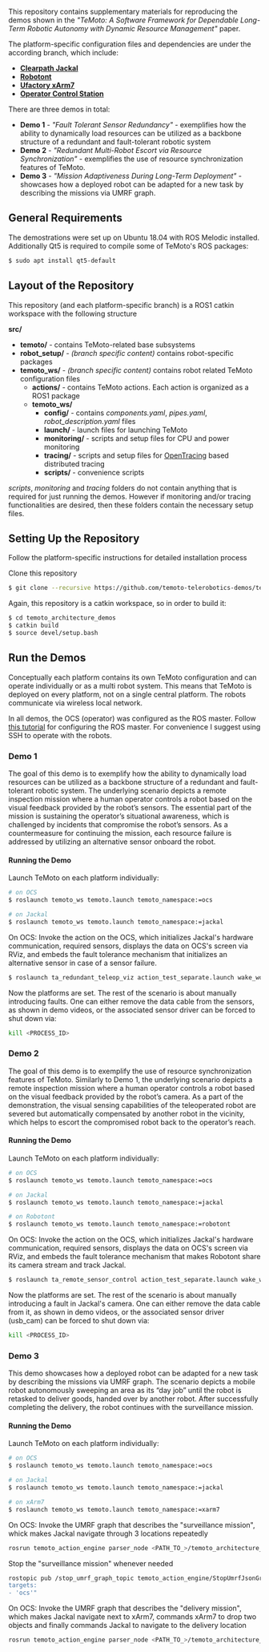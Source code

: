 This repository contains supplementary materials for reproducing the demos shown in the *"TeMoto: A Software Framework for Dependable Long-Term Robotic Autonomy with Dynamic Resource Management"* paper.

The platform-specific configuration files and dependencies are under the according branch, which include:
 * [**Clearpath Jackal**](https://github.com/temoto-telerobotics-demos/temoto_architecture_demos/tree/robot-jackal)
 * [**Robotont**](https://github.com/temoto-telerobotics-demos/temoto_architecture_demos/tree/robot-clearbot)
 * [**Ufactory xArm7**](https://github.com/temoto-telerobotics-demos/temoto_architecture_demos/tree/robot-xarm7)
 * [**Operator Control Station**](https://github.com/temoto-telerobotics-demos/temoto_architecture_demos/tree/operator)

There are three demos in total:
 * **Demo 1** - *"Fault Tolerant Sensor Redundancy"* - exemplifies how the ability to dynamically load resources can be utilized as a backbone structure of a redundant and fault-tolerant robotic system
 * **Demo 2** - *"Redundant Multi-Robot Escort via Resource Synchronization"* - exemplifies the use of resource synchronization features of TeMoto.
 * **Demo 3** - *"Mission Adaptiveness During Long-Term Deployment"* - showcases how a deployed robot can be adapted for a new task by describing the missions via UMRF graph.

## General Requirements
The demostrations were set up on Ubuntu 18.04 with ROS Melodic installed.
Additionally Qt5 is required to compile some of TeMoto's ROS packages:

``` bash
$ sudo apt install qt5-default
``` 

## Layout of the Repository
This repository (and each platform-specific branch) is a ROS1 catkin workspace with the following structure

**src/**
* **temoto/** - contains TeMoto-related base subsystems
* **robot_setup/** - *(branch specific content)* contains robot-specific packages
* **temoto_ws/** - *(branch specific content)* contains robot related TeMoto configuration files
   * **actions/** - contains TeMoto actions. Each action is organized as a ROS1 package
   * **temoto_ws/**
     * **config/** - contains *components.yaml*, *pipes.yaml*, *robot_description.yaml* files 
     * **launch/** - launch files for launching TeMoto
     * **monitoring/** - scripts and setup files for CPU and power monitoring
     * **tracing/** - scripts and setup files for [OpenTracing](https://opentracing.io/) based distributed tracing
     * **scripts/** - convenience scripts

*scripts*, *monitoring* and *tracing* folders do not contain anything that is required for just running the demos.
However if monitoring and/or tracing functionalities are desired, then these folders contain the necessary setup files.

## Setting Up the Repository
Follow the platform-specific instructions for detailed installation process

Clone this repository
``` bash
$ git clone --recursive https://github.com/temoto-telerobotics-demos/temoto_architecture_demos
```

Again, this repository is a catkin workspace, so in order to build it:
``` bash
$ cd temoto_architecture_demos
$ catkin build
$ source devel/setup.bash
```

## Run the Demos
Conceptually each platform contains its own TeMoto configuration and can operate individually or as a multi robot system.
This means that TeMoto is deployed on every platform, not on a single central platform. The robots communicate via
wireless local network.

In all demos, the OCS (operator) was configured as the ROS master. Follow [this tutorial](https://github.com/ut-ims-robotics/tutorials/wiki/Running-ROS-over-multiple-computers) for configuring the ROS master. For convenience I suggest using SSH to operate with the robots.

### Demo 1
The goal of this demo is to exemplify how the ability to dynamically load resources can be utilized as a backbone structure of a redundant and fault-tolerant robotic system. The underlying scenario depicts a remote inspection mission where a human operator controls a robot based on the visual feedback provided by the robot’s sensors. The essential part of the mission is sustaining the operator’s situational awareness, which is challenged by incidents that compromise the robot’s sensors. As a countermeasure for continuing the mission, each resource failure is addressed by utilizing an alternative sensor onboard the robot.

#### Running the Demo
Launch TeMoto on each platform individually:
``` bash
# on OCS
$ roslaunch temoto_ws temoto.launch temoto_namespace:=ocs

# on Jackal
$ roslaunch temoto_ws temoto.launch temoto_namespace:=jackal
```

On OCS: Invoke the action on the OCS, which initializes Jackal's hardware communication, required sensors, displays the data on OCS's screen via RViz,
and embeds the fault tolerance mechanism that initializes an alternative sensor in case of a sensor failure.
``` bash
$ roslaunch ta_redundant_teleop_viz action_test_separate.launch wake_word:=ocs
```

Now the platforms are set. The rest of the scenario is about manually introducing faults. One can either remove the data
cable from the sensors, as shown in demo videos, or the associated sensor driver can be forced to shut down via:
``` bash
kill <PROCESS_ID>
```

### Demo 2
The goal of this demo is to exemplify the use of resource synchronization features of TeMoto. Similarly to Demo 1, the underlying scenario depicts a remote inspection mission where a human operator controls a robot based on the visual feedback provided by the robot’s camera. As a part of the demonstration, the visual sensing capabilities of the teleoperated robot are severed but automatically compensated by another robot in the vicinity, which helps to escort the compromised robot back to the operator’s reach.

#### Running the Demo
Launch TeMoto on each platform individually:
``` bash
# on OCS
$ roslaunch temoto_ws temoto.launch temoto_namespace:=ocs

# on Jackal
$ roslaunch temoto_ws temoto.launch temoto_namespace:=jackal

# on Robotont
$ roslaunch temoto_ws temoto.launch temoto_namespace:=robotont
```

On OCS: Invoke the action on the OCS, which initializes Jackal's hardware communication, required sensors, displays the data on OCS's screen via RViz, 
and embeds the fault tolerance mechanism that makes Robotont share its camera stream and track Jackal.
``` bash
$ roslaunch ta_remote_sensor_control action_test_separate.launch wake_word:=ocs
```

Now the platforms are set. The rest of the scenario is about manually introducing a fault in Jackal's camera. One can either remove the data
cable from it, as shown in demo videos, or the associated sensor driver (usb_cam) can be forced to shut down via:
``` bash
kill <PROCESS_ID>
```

### Demo 3
This demo showcases how a deployed robot can be adapted for a new task by describing the missions via UMRF graph. The scenario depicts a mobile robot autonomously sweeping an area as its “day job” until the robot is retasked to deliver goods, handed over by another robot. After successfully completing the delivery, the robot  continues with the surveillance mission.

#### Running the Demo
Launch TeMoto on each platform individually:
``` bash
# on OCS
$ roslaunch temoto_ws temoto.launch temoto_namespace:=ocs

# on Jackal
$ roslaunch temoto_ws temoto.launch temoto_namespace:=jackal

# on xArm7
$ roslaunch temoto_ws temoto.launch temoto_namespace:=xarm7
```

On OCS: Invoke the UMRF graph that describes the "surveillance mission", whick makes Jackal navigate through 3 locations repeatedly
``` bash
rosrun temoto_action_engine parser_node <PATH_TO_>/temoto_architecture_demos/src/temoto_ws/umrf_graphs/demo3_surveillance_mission.umrfg.json ocs
```

Stop the "surveillance mission" whenever needed
``` bash
rostopic pub /stop_umrf_graph_topic temoto_action_engine/StopUmrfJsonGraph "graph_name: 'demo3_surveillance_mission'
targets:
- 'ocs'"
```

On OCS: Invoke the UMRF graph that describes the "delivery mission", which makes Jackal navigate next to xArm7, commands
xArm7 to drop two objects and finally commands Jackal to navigate to the delivery location 
``` bash
rosrun temoto_action_engine parser_node <PATH_TO_>/temoto_architecture_demos/src/temoto_ws/umrf_graphs/demo3_transportation_mission.umrfg.json ocs
```